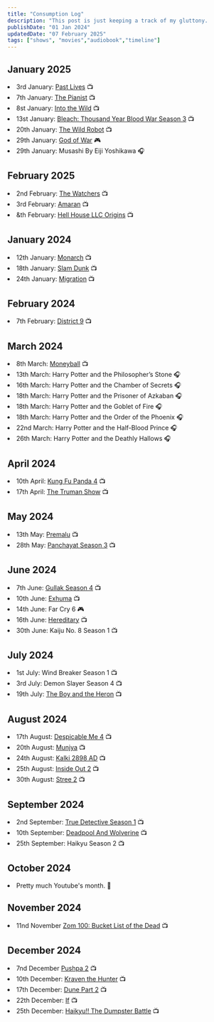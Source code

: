 ```yaml
---
title: "Consumption Log"
description: "This post is just keeping a track of my gluttony.        "
publishDate: "01 Jan 2024"
updatedDate: "07 February 2025"
tags: ["shows", "movies","audiobook","timeline"]
---
```

<script defer src="https://cloud.umami.is/script.js" data-website-id="d8126afa-dc93-427c-a836-8e92a8586a7d"></script>
 
## January 2025 
<li>3rd January: <a href="https://www.imdb.com/title/tt13238346/">Past Lives</a> 📺</li>
<li>7th January: <a href="https://www.imdb.com/title/tt0253474/">The Pianist</a> 📺</li>
<li>8st January: <a href="https://www.imdb.com/title/tt0758758/">Into the Wild</a> 📺</li>
<li>13st January: <a href="https://www.imdb.com/title/tt14986406/">Bleach: Thousand Year Blood War Season 3</a> 📺</li>
<li>20th January: <a href="https://www.imdb.com/title/tt29623480/">The Wild Robot</a> 📺</li>
<li>29th January: <a href="https://www.playstation.com/en-us/god-of-war/">God of War</a> 🎮</li>
<li>29th January: Musashi By Eiji Yoshikawa</a> 🎧</li>

## February 2025
<li>2nd February: <a href="https://www.imdb.com/title/tt26736843/">The Watchers</a> 📺</li>
<li>3rd February: <a href="https://www.imdb.com/title/tt27118357/">Amaran</a> 📺</li>
<li>&th February: <a href="https://www.imdb.com/title/tt22796890/">Hell House LLC Origins</a> 📺</li>

## January 2024
<li>12th January: <a href="https://www.imdb.com/title/tt17220216/">Monarch</a> 📺</li>
<li>18th January: <a href="https://www.imdb.com/title/tt0965547/">Slam Dunk</a> 📺</li>
<li>24th January: <a href="https://www.imdb.com/title/tt6495056/">Migration</a> 📺</li>

## February 2024
<li>7th February: <a href="https://www.imdb.com/title/tt1136608/">District 9</a> 📺</li>

## March 2024
<li>8th March: <a href="https://www.imdb.com/title/tt1210166/">Moneyball</a> 📺 </li>
<li>13th March: Harry Potter and the Philosopher’s Stone 🎧</li>
<li>16th March: Harry Potter and the Chamber of Secrets 🎧</li>
<li>18th March: Harry Potter and the Prisoner of Azkaban 🎧</li>
<li>18th March: Harry Potter and the Goblet of Fire 🎧</li>
<li>18th March: Harry Potter and the Order of the Phoenix 🎧</li>
<li>22nd March: Harry Potter and the Half-Blood Prince 🎧</li>
<li>26th March: Harry Potter and the Deathly Hallows 🎧</li>

## April 2024
<li>10th April: <a href="https://www.imdb.com/title/tt21692408/">Kung Fu Panda 4</a> 📺</li>
<li>17th April: <a href="https://www.imdb.com/title/tt0120382/">The Truman Show</a> 📺</li>

## May 2024
<li>13th May: <a href="https://www.imdb.com/title/tt28288786/">Premalu</a> 📺</li>
<li>28th May: <a href="https://www.imdb.com/title/tt12004706/">Panchayat Season 3</a> 📺</li>

## June 2024
<li>7th June: <a href="https://www.imdb.com/title/tt10530900/">Gullak Season 4</a> 📺</li>
<li>10th June: <a href="https://www.imdb.com/title/tt27802490/">Exhuma</a> 📺</li>
<li>14th June: Far Cry 6 🎮</li>
<li>16th June: <a href="https://www.imdb.com/title/tt7784604/">Hereditary</a> 📺</li>
<li>30th June: Kaiju No. 8 Season 1 📺</li>

## July 2024
<li>1st July: Wind Breaker Season 1 📺</li>
<li>3rd July: Demon Slayer Season 4 📺</li>
<li>19th July: <a href="https://www.imdb.com/title/tt6587046/?ref_=ext_shr_lnk">The Boy and the Heron</a> 📺</li>

## August 2024
<li>17th August: <a href="https://www.imdb.com/title/tt7510222">Despicable Me 4</a> 📺</li>
<li>20th August: <a href="https://www.imdb.com/title/tt27995594/">Munjya</a> 📺</li>
<li>24th August: <a href="https://www.imdb.com/title/tt12735488/">Kalki 2898 AD</a> 📺</li>
<li>25th August: <a href="https://www.imdb.com/title/tt22022452">Inside Out 2</a> 📺</li>
<li>30th August: <a href="https://www.imdb.com/title/tt27510174/">Stree 2</a> 📺</li>

## September 2024
<li>2nd September: <a href="https://www.imdb.com/title/tt2356777/">True Detective Season 1</a> 📺</li>
<li>10th September: <a href="https://www.imdb.com/title/tt6263850/">Deadpool And Wolverine</a> 📺</li>
<li>25th September: Haikyu Season 2 📺</li>

## October 2024
<li>Pretty much Youtube's month. 📱</li>

## November 2024 
<li>11nd November <a href="https://www.imdb.com/title/tt25811262/">Zom 100: Bucket List of the Dead</a> 📺</li>

## December 2024
<li>7nd December <a href="https://www.imdb.com/title/tt16539454/">Pushpa 2</a> 📺</li>
<li>10th December: <a href="https://www.imdb.com/title/tt8790086/">Kraven the Hunter</a> 📺</li>
<li>17th December: <a href="https://www.imdb.com/title/tt15239678/">Dune Part 2</a> 📺</li>
<li>22th December: <a href="https://www.imdb.com/title/tt11152168/">If</a> 📺</li>
<li>25th December: <a href="https://www.imdb.com/title/tt30476486/">Haikyu!! The Dumpster Battle</a> 📺</li>
